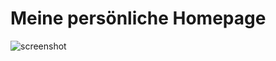 # Meine persönliche Homepage

![screenshot](https://github.com/tim-w97/TimsHomepage/assets/63613014/adc2be96-947f-4159-808b-4a7532cf32aa)
